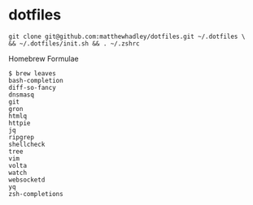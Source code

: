 # dotfiles

```
git clone git@github.com:matthewhadley/dotfiles.git ~/.dotfiles \
&& ~/.dotfiles/init.sh && . ~/.zshrc
```

Homebrew Formulae

```
$ brew leaves
bash-completion
diff-so-fancy
dnsmasq
git
gron
htmlq
httpie
jq
ripgrep
shellcheck
tree
vim
volta
watch
websocketd
yq
zsh-completions
```

